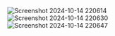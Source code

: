 ![Screenshot 2024-10-14 220614](https://github.com/user-attachments/assets/07e89e2b-a4d3-4821-a340-cfc6f8d18996) <br>
![Screenshot 2024-10-14 220630](https://github.com/user-attachments/assets/8bf4b1a5-9cfa-47d3-9bc5-d99f5330fec5) <br>
![Screenshot 2024-10-14 220647](https://github.com/user-attachments/assets/bad823a8-c06b-4a7f-9e06-3c8d5815ef8d)


